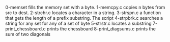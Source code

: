 0-memset fills the memory set with a byte.
1-memcpy.c copies n bytes from src to dest.
2-strchr.c locates a character in a string.
3-strspn.c  a function that gets the length of a prefix substring.
The script 4-strpbrk.c searches a string for any set for any of a set of byte
5-strstr.c locates a substring
7-print_chessboard.c prints the chessboard
8-print_diagsums.c prints the sum of two diagonals
